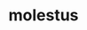 ---
title: molestus
meaning: annoying
ch: 4
pos: totadjective
femstem: molest
femend: a
neutstem: molest
neutend: um
---